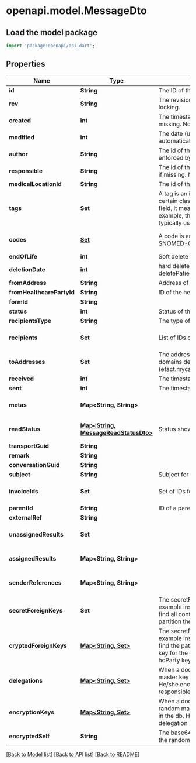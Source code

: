 # openapi.model.MessageDto

## Load the model package
```dart
import 'package:openapi/api.dart';
```

## Properties
Name | Type | Description | Notes
------------ | ------------- | ------------- | -------------
**id** | **String** | The ID of the message. We encourage using either a v4 UUID or a HL7 Id. | 
**rev** | **String** | The revision of the message in the database, used for conflict management / optimistic locking. | [optional] 
**created** | **int** | The timestamp (unix epoch in ms) of creation of this entity, will be filled automatically if missing. Not enforced by the application server. | [optional] 
**modified** | **int** | The date (unix epoch in ms) of the latest modification of this entity, will be filled automatically if missing. Not enforced by the application server. | [optional] 
**author** | **String** | The id of the User that has created this entity, will be filled automatically if missing. Not enforced by the application server. | [optional] 
**responsible** | **String** | The id of the HealthcareParty that is responsible for this entity, will be filled automatically if missing. Not enforced by the application server. | [optional] 
**medicalLocationId** | **String** | The id of the medical location where this entity was created. | [optional] 
**tags** | [**Set<CodeStubDto>**](CodeStubDto.md) | A tag is an item from a codification system that qualifies an entity as being member of a certain class, whatever the value it might have taken. If the tag qualifies the content of a field, it means that whatever the content of the field, the tag will always apply. For example, the label of a field is qualified using a tag. LOINC is a codification system typically used for tags. | [default to const {}]
**codes** | [**Set<CodeStubDto>**](CodeStubDto.md) | A code is an item from a codification system that qualifies the content of this entity. SNOMED-CT, ICPC-2 or ICD-10 codifications systems can be used for codes | [default to const {}]
**endOfLife** | **int** | Soft delete (unix epoch in ms) timestamp of the object. | [optional] 
**deletionDate** | **int** | hard delete (unix epoch in ms) timestamp of the object. Filled automatically when deletePatient is called. | [optional] 
**fromAddress** | **String** | Address of the sender of the message | [optional] 
**fromHealthcarePartyId** | **String** | ID of the healthcare party sending the message | [optional] 
**formId** | **String** |  | [optional] 
**status** | **int** | Status of the message | [optional] 
**recipientsType** | **String** | The type of user who is the recipient of this message | [optional] 
**recipients** | **Set<String>** | List of IDs of healthcare parties to whom the message is addressed | [default to const {}]
**toAddresses** | **Set<String>** | The address of the recipient of the message. Format is of an email address with extra domains defined for mycarenet and ehealth: (efact.mycarenet.be/eattest.mycarenet.be/chapter4.mycarenet.be/ehbox.ehealth.fgov.be) | [default to const {}]
**received** | **int** | The timestamp (unix epoch in ms) when the message was received | [optional] 
**sent** | **int** | The timestamp (unix epoch in ms) when the message was sent | [optional] 
**metas** | **Map<String, String>** |  | [default to const {}]
**readStatus** | [**Map<String, MessageReadStatusDto>**](MessageReadStatusDto.md) | Status showing whether the message is read or not and the time of reading | [default to const {}]
**transportGuid** | **String** |  | [optional] 
**remark** | **String** |  | [optional] 
**conversationGuid** | **String** |  | [optional] 
**subject** | **String** | Subject for the message | [optional] 
**invoiceIds** | **Set<String>** | Set of IDs for invoices in the message | [default to const {}]
**parentId** | **String** | ID of a parent in a message conversation | [optional] 
**externalRef** | **String** |  | [optional] 
**unassignedResults** | **Set<String>** |  | [default to const {}]
**assignedResults** | **Map<String, String>** |  | [default to const {}]
**senderReferences** | **Map<String, String>** |  | [default to const {}]
**secretForeignKeys** | **Set<String>** | The secretForeignKeys are filled at the to many end of a one to many relationship (for example inside Contact for the Patient -> Contacts relationship). Used when we want to find all contacts for a specific patient. These keys are in clear. You can have several to partition the medical document space. | [default to const {}]
**cryptedForeignKeys** | [**Map<String, Set<DelegationDto>>**](Set.md) | The secretForeignKeys are filled at the to many end of a one to many relationship (for example inside Contact for the Patient -> Contacts relationship). Used when we want to find the patient for a specific contact. These keys are the encrypted id (using the hcParty key for the delegate) that can be found in clear inside the patient. ids encrypted using the hcParty keys. | [default to const {}]
**delegations** | [**Map<String, Set<DelegationDto>>**](Set.md) | When a document is created, the responsible generates a cryptographically random master key (never to be used for something else than referencing from other entities). He/she encrypts it using his own AES exchange key and stores it as a delegation. The responsible is thus always in the delegations as well | [default to const {}]
**encryptionKeys** | [**Map<String, Set<DelegationDto>>**](Set.md) | When a document needs to be encrypted, the responsible generates a cryptographically random master key (different from the delegation key, never to appear in clear anywhere in the db. He/she encrypts it using his own AES exchange key and stores it as a delegation | [default to const {}]
**encryptedSelf** | **String** | The base64 encoded data of this object, formatted as JSON and encrypted in AES using the random master key from encryptionKeys. | [optional] 

[[Back to Model list]](../README.md#documentation-for-models) [[Back to API list]](../README.md#documentation-for-api-endpoints) [[Back to README]](../README.md)


